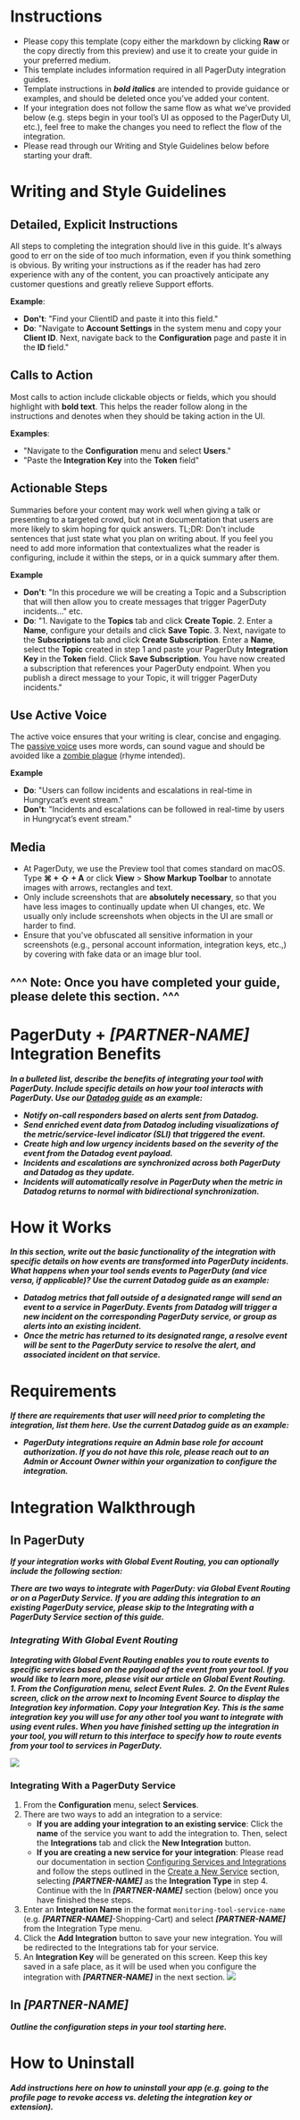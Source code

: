 # Instructions

* Please copy this template (copy either the markdown by clicking **Raw** or the copy directly from this preview) and use it to create your guide in your preferred medium. 
* This template includes information required in all PagerDuty integration guides.
* Template instructions in ***bold italics*** are intended to provide guidance or examples, and should be deleted once you’ve added your content.
* If your integration does not follow the same flow as what we’ve provided below (e.g. steps begin in your tool’s UI as opposed to the PagerDuty UI, etc.), feel free to make the changes you need to reflect the flow of the integration.
* Please read through our Writing and Style Guidelines below before starting your draft.

# Writing and Style Guidelines

## Detailed, Explicit Instructions
All steps to completing the integration should live in this guide. It's always good to err on the side of too much information, even if you think something is obvious. By writing your instructions as if the reader has had zero experience with any of the content, you can proactively anticipate any customer questions and greatly relieve Support efforts. 

**Example**:
* **Don't**: "Find your ClientID and paste it into this field."
* **Do**: "Navigate to **Account Settings** in the system menu and copy your **Client ID**. Next, navigate back to the **Configuration** page and paste it in the **ID** field." 

## Calls to Action

Most calls to action include clickable objects or fields, which you should highlight with **bold text**. This helps the reader follow along in the instructions and denotes when they should be taking action in the UI. 

**Examples**:
* "Navigate to the **Configuration** menu and select **Users**."
* "Paste the **Integration Key** into the **Token** field"

## Actionable Steps
Summaries before your content may work well when giving a talk or presenting to a targeted crowd, but not in documentation that users are more likely to skim hoping for quick answers. TL;DR: Don't include sentences that just state what you plan on writing about. If you feel you need to add more information that contextualizes what the reader is configuring, include it within the steps, or in a quick summary after them. 

**Example**
* **Don't**: "In this procedure we will be creating a Topic and a Subscription that will then allow you to create messages that trigger PagerDuty incidents..." etc.
* **Do**: "1. Navigate to the **Topics** tab and click **Create Topic**. 2. Enter a **Name**, configure your details and click **Save Topic**. 3. Next, navigate to the **Subscriptions** tab and click **Create Subscription**. Enter a **Name**, select the **Topic** created in step 1 and paste your PagerDuty **Integration Key** in the **Token** field. Click **Save Subscription**. You have now created a subscription that references your PagerDuty endpoint. When you publish a direct message to your Topic, it will trigger PagerDuty incidents."

## Use Active Voice
The active voice ensures that your writing is clear, concise and engaging. The [passive voice](https://webapps.towson.edu/ows/activepass.htm) uses more words, can sound vague and should be avoided like a [zombie plague](https://www.grammarly.com/blog/a-scary-easy-way-to-help-you-find-passive-voice/) (rhyme intended).

**Example**
* **Do**: "Users can follow incidents and escalations in real-time in Hungrycat’s event stream."
* **Don't**: "Incidents and escalations can be followed in real-time by users in Hungrycat’s event stream."

## Media

* At PagerDuty, we use the Preview tool that comes standard on macOS. Type **⌘ + ⇧ + A** or click **View** > **Show Markup Toolbar** to annotate images with arrows, rectangles and text.
* Only include screenshots that are **absolutely necessary**, so that you have less images to continually update when UI changes, etc. We usually only include screenshots when objects in the UI are small or harder to find. 
* Ensure that you've obfuscated all sensitive information in your screenshots (e.g., personal account information, integration keys, etc.,) by covering with fake data or an image blur tool. 

^^^ Note: Once you have completed your guide, please delete this section. ^^^
----

# PagerDuty + ***[PARTNER-NAME]*** Integration Benefits

***In a bulleted list, describe the benefits of integrating your tool with PagerDuty. Include specific details on how your tool interacts with PagerDuty.
Use our [Datadog guide](https://www.pagerduty.com/docs/guides/datadog-integration-guide/) as an example:***
* ***Notify on-call responders based on alerts sent from Datadog.***
* ***Send enriched event data from Datadog including visualizations of the metric/service-level indicator (SLI) that triggered the event.***
* ***Create high and low urgency incidents based on the severity of the event from the Datadog event payload.***
* ***Incidents and escalations are synchronized across both PagerDuty and Datadog as they update.***
* ***Incidents will automatically resolve in PagerDuty when the metric in Datadog returns to normal with bidirectional synchronization.***

# How it Works
***In this section, write out the basic functionality of the integration with specific details on how events are transformed into PagerDuty incidents. What happens when your tool sends events to PagerDuty (and vice versa, if applicable)?
Use the current Datadog guide as an example:***
* ***Datadog metrics that fall outside of a designated range will send an event to a service in PagerDuty. Events from Datadog will trigger a new incident on the corresponding PagerDuty service, or group as alerts into an existing incident.***
* ***Once the metric has returned to its designated range, a resolve event will be sent to the PagerDuty service to resolve the alert, and associated incident on that service.***

# Requirements
***If there are requirements that user will need prior to completing the integration, list them here.
Use the current Datadog guide as an example:***
* ***PagerDuty integrations require an Admin base role for account authorization. If you do not have this role, please reach out to an Admin or Account Owner within your organization to configure the integration.***

# Integration Walkthrough
## In PagerDuty

***If your integration works with Global Event Routing, you can optionally include the following section:***

***There are two ways to integrate with PagerDuty: via Global Event Routing or on a PagerDuty Service.***
***If you are adding this integration to an existing PagerDuty service, please skip to the Integrating with a PagerDuty Service section of this guide.***

### ***Integrating With Global Event Routing***
***Integrating with Global Event Routing enables you to route events to specific services based on the payload of the event from your tool. If you would like to learn more, please visit our article on Global Event Routing.***
***1. From the Configuration menu, select Event Rules.***
***2. On the Event Rules screen, click on the arrow next to Incoming Event Source to display the Integration key information. Copy your Integration Key. This is the same integration key you will use for any other tool you want to integrate with using event rules. When you have finished setting up the integration in your tool, you will return to this interface to specify how to route events from your tool to services in PagerDuty.***

![](https://pdpartner.s3.amazonaws.com/ig-template-incoming-event-source-key.png)

### Integrating With a PagerDuty Service
1. From the **Configuration** menu, select **Services**.
2. There are two ways to add an integration to a service:
   * **If you are adding your integration to an existing service**: Click the **name** of the service you want to add the integration to. Then, select the **Integrations** tab and click the **New Integration** button.
   * **If you are creating a new service for your integration**: Please read our documentation in section [Configuring Services and Integrations](https://support.pagerduty.com/docs/services-and-integrations#section-configuring-services-and-integrations) and follow the steps outlined in the [Create a New Service](https://support.pagerduty.com/docs/services-and-integrations#section-create-a-new-service) section, selecting ***[PARTNER-NAME]*** as the **Integration Type** in step 4. Continue with the In  ***[PARTNER-NAME]***  section (below) once you have finished these steps.
3. Enter an **Integration Name** in the format `monitoring-tool-service-name` (e.g.  ***[PARTNER-NAME]***-Shopping-Cart) and select  ***[PARTNER-NAME]***  from the Integration Type menu.
4. Click the **Add Integration** button to save your new integration. You will be redirected to the Integrations tab for your service.
5. An **Integration Key** will be generated on this screen. Keep this key saved in a safe place, as it will be used when you configure the integration with  ***[PARTNER-NAME]***  in the next section.
![](https://pdpartner.s3.amazonaws.com/ig-template-copy-integration-key.png)

## In ***[PARTNER-NAME]***

***Outline the configuration steps in your tool starting here.***

# How to Uninstall

***Add instructions here on how to uninstall your app (e.g. going to the profile page to revoke access vs. deleting the integration key or extension).***
